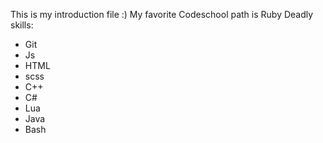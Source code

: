 This is my introduction file :)
My favorite Codeschool path is Ruby
Deadly skills:
* Git
* Js
* HTML
* scss
* C++
* C#
* Lua
* Java
* Bash
